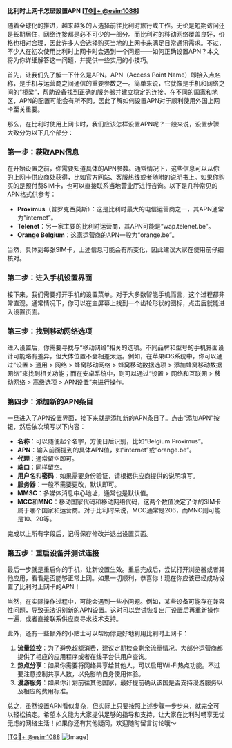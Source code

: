 **比利时上网卡怎麽設置APN [[TG💪+ @esim1088](https://t.me/s/esim1088)]**

随着全球化的推进，越来越多的人选择前往比利时旅行或工作。无论是短期访问还是长期居住，网络连接都是必不可少的一部分。而比利时的移动网络覆盖良好，价格也相对合理，因此许多人会选择购买当地的上网卡来满足日常通讯需求。不过，不少人在初次使用比利时上网卡时会遇到一个问题——如何正确设置APN？本文将为你详细解答这一问题，并提供一些实用的小技巧。

首先，让我们先了解一下什么是APN。APN（Access Point Name）即接入点名称，是手机与运营商之间通信的重要参数之一。简单来说，它就像是手机和网络之间的“桥梁”，帮助设备找到正确的服务器并建立稳定的连接。在不同的国家和地区，APN的配置可能会有所不同，因此了解如何设置APN对于顺利使用外国上网卡至关重要。

那么，在比利时使用上网卡时，我们应该怎样设置APN呢？一般来说，设置步骤大致分为以下几个部分：

### 第一步：获取APN信息

在开始设置之前，你需要知道具体的APN参数。通常情况下，这些信息可以从你的上网卡供应商处获得，比如官方网站、客服热线或者随附的说明书上。如果你购买的是预付费SIM卡，也可以直接联系当地营业厅进行咨询。以下是几种常见的APN格式供参考：

- **Proximus**（普罗克西莫斯）：这是比利时最大的电信运营商之一，其APN通常为“internet”。
- **Telenet**：另一家主要的比利时运营商，其APN可能是“wap.telenet.be”。
- **Orange Belgium**：这家运营商的APN一般为“orange.be”。

当然，具体到每张SIM卡，上述信息可能会有所变化，因此建议大家在使用前仔细核对。

### 第二步：进入手机设置界面

接下来，我们需要打开手机的设置菜单。对于大多数智能手机而言，这个过程都非常直观。通常情况下，你可以在主屏幕上找到一个齿轮形状的图标，点击后就能进入设置页面。

### 第三步：找到移动网络选项

进入设置后，你需要寻找与“移动网络”相关的选项。不同品牌和型号的手机界面设计可能略有差异，但大体位置不会相差太远。例如，在苹果iOS系统中，你可以通过“设置 > 通用 > 网络 > 蜂窝移动网络 > 蜂窝移动数据选项 > 添加蜂窝移动数据网络”来找到相关功能；而在安卓系统中，则可以通过“设置 > 网络和互联网 > 移动网络 > 高级选项 > APN设置”来进行操作。

### 第四步：添加新的APN条目

一旦进入了APN设置界面，接下来就是添加新的APN条目了。点击“添加APN”按钮，然后依次填写以下内容：

- **名称**：可以随便起个名字，方便日后识别，比如“Belgium Proximus”。
- **APN**：输入前面提到的具体APN值，如“internet”或“orange.be”。
- **代理**：通常留空即可。
- **端口**：同样留空。
- **用户名**和**密码**：如果需要身份验证，请根据供应商提供的说明填写。
- **服务器**：一般不需要更改，默认即可。
- **MMSC**：多媒体消息中心地址，通常也是默认值。
- **MCC**和**MNC**：移动国家代码和移动网络代码，这两个数值决定了你的SIM卡属于哪个国家和运营商。对于比利时来说，MCC通常是206，而MNC则可能是10、20等。

完成以上所有字段后，记得保存修改并退出设置页面。

### 第五步：重启设备并测试连接

最后一步就是重启你的手机，让新设置生效。重启完成后，尝试打开浏览器或者其他应用，看看是否能够正常上网。如果一切顺利，恭喜你！现在你应该已经成功设置了比利时上网卡的APN！

当然，在实际操作过程中，可能会遇到一些小问题。例如，某些设备可能存在兼容性问题，导致无法识别新的APN设置。这时可以尝试恢复出厂设置后再重新操作一遍，或者直接联系供应商寻求技术支持。

此外，还有一些额外的小贴士可以帮助你更好地利用比利时上网卡：

1. **流量监控**：为了避免超额消费，建议定期检查剩余流量情况。大部分运营商都提供了相应的应用程序或者在线平台供用户查询。
2. **热点分享**：如果你需要将网络共享给其他人，可以启用Wi-Fi热点功能。不过要注意控制共享人数，以免影响自身使用体验。
3. **漫游服务**：如果你计划前往其他国家，最好提前确认该国是否支持漫游服务以及相应的费用标准。

总之，虽然设置APN看似复杂，但实际上只要按照上述步骤一步步来，就完全可以轻松搞定。希望本文能为大家提供足够的指导和支持，让大家在比利时畅享无忧无虑的网络生活！如果你还有其他疑问，欢迎随时留言讨论哦～

[[TG💪+ @esim1088](https://t.me/s/esim1088) ![Image](https://i.postimg.cc/4NQfJmqS/Snipaste-2025-05-13-00-14-12.png)]